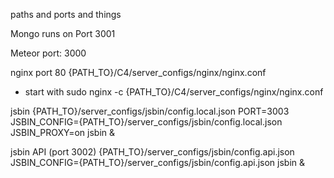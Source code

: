 paths and ports and things

Mongo runs on Port 3001

Meteor
port: 3000

nginx
port 80
{PATH_TO}/C4/server_configs/nginx/nginx.conf
- start with sudo nginx -c {PATH_TO}/C4/server_configs/nginx/nginx.conf




jsbin
{PATH_TO}/server_configs/jsbin/config.local.json 
PORT=3003 JSBIN_CONFIG={PATH_TO}/server_configs/jsbin/config.local.json JSBIN_PROXY=on jsbin &

jsbin API
(port 3002)
{PATH_TO}/server_configs/jsbin/config.api.json 
JSBIN_CONFIG={PATH_TO}/server_configs/jsbin/config.api.json jsbin &
